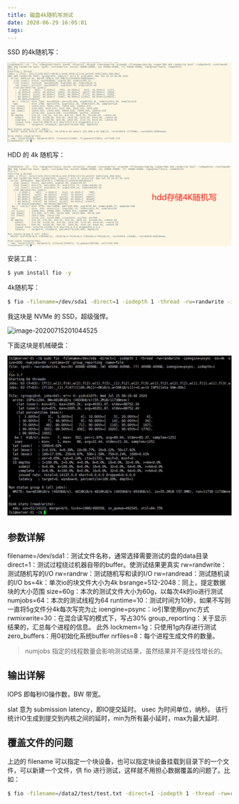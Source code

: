 ```yaml
---
title: 磁盘4k随机写测试
date: 2020-06-29 16:05:01
tags:
---
```


SSD 的4k随机写：

![企业微信截图_15934175724958](../../resource/企业微信截图_15934175724958.png)

HDD 的 4k 随机写：

![企业微信截图_15934177954242](../../resource/企业微信截图_15934177954242.png)





安装工具：

```bash
$ yum install fio -y 
```



4k随机写：

```bash
$ fio -filename=/dev/sda1 -direct=1 -iodepth 1 -thread -rw=randwrite -ioengine=psync -bs=4k -size=60G -numjobs=64 -runtime=10 -group_reporting -name=file
```

我这块是 NVMe 的 SSD，超级强悍。

![image-20200715201044525](/Users/jiyouxu/Documents/me/blog-hexo/source/_posts/resource/image-20200715201044525.png)

下面这块是机械硬盘：

![image-20200715201746265](../../resource/image-20200715201746265.png)



## 参数详解

 filename=/dev/sda1：测试文件名称，通常选择需要测试的盘的data目录
 direct=1：测试过程绕过机器自带的buffer。使测试结果更真实
 rw=randwrite：测试随机写的I/O
 rw=randrw：测试随机写和读的I/O
 rw=randread：测试随机读的I/O
 bs=4k：单次io的块文件大小为4k
 bsrange=512-2048：同上，提定数据块的大小范围
 size=60g：本次的测试文件大小为60g，以每次4k的io进行测试
 numjobs=64：本次的测试线程为64
 runtime=10：测试时间为10秒，如果不写则一直将5g文件分4k每次写完为止
 ioengine=psync：io引擎使用pync方式
 rwmixwrite=30：在混合读写的模式下，写占30%
 group_reporting：关于显示结果的，汇总每个进程的信息。
 此外
 lockmem=1g：只使用1g内存进行测试
 zero_buffers：用0初始化系统buffer
 nrfiles=8：每个进程生成文件的数量。

> numjobs 指定的线程数量会影响测试结果，虽然结果并不是线性增长的。



## 输出详解

IOPS 即每秒IO操作数，BW 带宽。

slat 意为 submission latency，即IO提交延时。
usec 为时间单位，纳秒。
该行统计IO生成到提交到内核之间的延时，min为所有最小延时，max为最大延时.



## 覆盖文件的问题

上边的 filename 可以指定一个块设备，也可以指定块设备挂载到目录下的一个文件，可以新建一个文件，供 fio 进行测试，这样就不用担心数据覆盖的问题了。比如：

```bash
$ fio -filename=/data2/test/test.txt -direct=1 -iodepth 1 -thread -rw=randwrite -ioengine=psync -bs=4k -size=8G -numjobs=64 -runtime=10 -group_reporting -name=file
```




